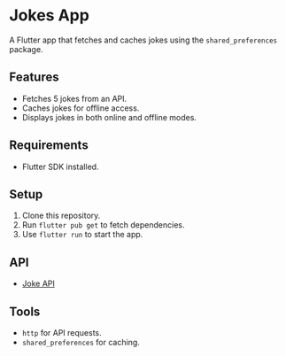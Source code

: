 # Jokes App

A Flutter app that fetches and caches jokes using the `shared_preferences` package.

## Features
- Fetches 5 jokes from an API.
- Caches jokes for offline access.
- Displays jokes in both online and offline modes.

## Requirements
- Flutter SDK installed.

## Setup
1. Clone this repository.
2. Run `flutter pub get` to fetch dependencies.
3. Use `flutter run` to start the app.

## API
- [Joke API](https://v2.jokeapi.dev/)

## Tools
- `http` for API requests.
- `shared_preferences` for caching.
